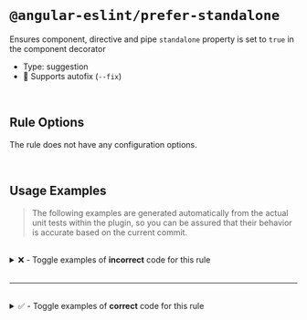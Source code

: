 <!--

  DO NOT EDIT.

  This markdown file was autogenerated using a mixture of the following files as the source of truth for its data:
  - ../../src/rules/prefer-standalone.ts
  - ../../tests/rules/prefer-standalone/cases.ts

  In order to update this file, it is therefore those files which need to be updated, as well as potentially the generator script:
  - ../../../../tools/scripts/generate-rule-docs.ts

-->

<br>

# `@angular-eslint/prefer-standalone`

Ensures component, directive and pipe `standalone` property is set to `true` in the component decorator

- Type: suggestion
- 🔧 Supports autofix (`--fix`)

<br>

## Rule Options

The rule does not have any configuration options.

<br>

## Usage Examples

> The following examples are generated automatically from the actual unit tests within the plugin, so you can be assured that their behavior is accurate based on the current commit.

<br>

<details>
<summary>❌ - Toggle examples of <strong>incorrect</strong> code for this rule</summary>

<br>

#### Default Config

```json
{
  "rules": {
    "@angular-eslint/prefer-standalone": [
      "error"
    ]
  }
}
```

<br>

#### ❌ Invalid Code

```ts
@Component({ standalone: false })
~~~~~~~~~~~~~~~~~~~~~~~~~~~~~~~~~
class Test {}
```

<br>

---

<br>

#### Default Config

```json
{
  "rules": {
    "@angular-eslint/prefer-standalone": [
      "error"
    ]
  }
}
```

<br>

#### ❌ Invalid Code

```ts
@Component({
~~~~~~~~~~~~
standalone: false,
~~~~~~~~~~~~~~~~~~
template: '<div></div>'
~~~~~~~~~~~~~~~~~~~~~~~
})
~~
class Test {}
```

<br>

---

<br>

#### Default Config

```json
{
  "rules": {
    "@angular-eslint/prefer-standalone": [
      "error"
    ]
  }
}
```

<br>

#### ❌ Invalid Code

```ts
@Directive({ standalone: false })
~~~~~~~~~~~~~~~~~~~~~~~~~~~~~~~~~
class Test {}
```

<br>

---

<br>

#### Default Config

```json
{
  "rules": {
    "@angular-eslint/prefer-standalone": [
      "error"
    ]
  }
}
```

<br>

#### ❌ Invalid Code

```ts
@Directive({
~~~~~~~~~~~~
  standalone: false,
  ~~~~~~~~~~~~~~~~~~
  selector: 'x-selector'
  ~~~~~~~~~~~~~~~~~~~~~~
})
~~
class Test {}
```

<br>

---

<br>

#### Default Config

```json
{
  "rules": {
    "@angular-eslint/prefer-standalone": [
      "error"
    ]
  }
}
```

<br>

#### ❌ Invalid Code

```ts
@Pipe({ standalone: false })
~~~~~~~~~~~~~~~~~~~~~~~~~~~~
class Test {}
```

<br>

---

<br>

#### Default Config

```json
{
  "rules": {
    "@angular-eslint/prefer-standalone": [
      "error"
    ]
  }
}
```

<br>

#### ❌ Invalid Code

```ts
@Pipe({
~~~~~~~
  standalone: false,
  ~~~~~~~~~~~~~~~~~~
  name: 'pipe-name'
  ~~~~~~~~~~~~~~~~~
})
~~
class Test {}
```

</details>

<br>

---

<br>

<details>
<summary>✅ - Toggle examples of <strong>correct</strong> code for this rule</summary>

<br>

#### Default Config

```json
{
  "rules": {
    "@angular-eslint/prefer-standalone": [
      "error"
    ]
  }
}
```

<br>

#### ✅ Valid Code

```ts
@Component({})
class Test {}
```

<br>

---

<br>

#### Default Config

```json
{
  "rules": {
    "@angular-eslint/prefer-standalone": [
      "error"
    ]
  }
}
```

<br>

#### ✅ Valid Code

```ts
@Component({
  standalone: true,
})
class Test {}
```

<br>

---

<br>

#### Default Config

```json
{
  "rules": {
    "@angular-eslint/prefer-standalone": [
      "error"
    ]
  }
}
```

<br>

#### ✅ Valid Code

```ts
@Component({
  selector: 'test-selector'
})
class Test {}
```

<br>

---

<br>

#### Default Config

```json
{
  "rules": {
    "@angular-eslint/prefer-standalone": [
      "error"
    ]
  }
}
```

<br>

#### ✅ Valid Code

```ts
@Component({
  standalone: true,
  selector: 'test-selector'
})
class Test {}
```

<br>

---

<br>

#### Default Config

```json
{
  "rules": {
    "@angular-eslint/prefer-standalone": [
      "error"
    ]
  }
}
```

<br>

#### ✅ Valid Code

```ts
@Component({
  selector: 'test-selector',
  template: '<div></div>',
  styleUrls: ['./test.css']
})
class Test {}
```

<br>

---

<br>

#### Default Config

```json
{
  "rules": {
    "@angular-eslint/prefer-standalone": [
      "error"
    ]
  }
}
```

<br>

#### ✅ Valid Code

```ts
@Component({
  selector: 'test-selector',
  standalone: true,
  template: '<div></div>',
  styleUrls: ['./test.css']
})
class Test {}
```

<br>

---

<br>

#### Default Config

```json
{
  "rules": {
    "@angular-eslint/prefer-standalone": [
      "error"
    ]
  }
}
```

<br>

#### ✅ Valid Code

```ts
@Directive({})
class Test {}
```

<br>

---

<br>

#### Default Config

```json
{
  "rules": {
    "@angular-eslint/prefer-standalone": [
      "error"
    ]
  }
}
```

<br>

#### ✅ Valid Code

```ts
@Directive({
  standalone: true,
})
class Test {}
```

<br>

---

<br>

#### Default Config

```json
{
  "rules": {
    "@angular-eslint/prefer-standalone": [
      "error"
    ]
  }
}
```

<br>

#### ✅ Valid Code

```ts
@Directive({
  selector: 'test-selector'
})
class Test {}
```

<br>

---

<br>

#### Default Config

```json
{
  "rules": {
    "@angular-eslint/prefer-standalone": [
      "error"
    ]
  }
}
```

<br>

#### ✅ Valid Code

```ts
@Directive({
  standalone: true,
  selector: 'test-selector'
})
class Test {}
```

<br>

---

<br>

#### Default Config

```json
{
  "rules": {
    "@angular-eslint/prefer-standalone": [
      "error"
    ]
  }
}
```

<br>

#### ✅ Valid Code

```ts
@Directive({
  selector: 'test-selector',
  providers: []
})
class Test {}
```

<br>

---

<br>

#### Default Config

```json
{
  "rules": {
    "@angular-eslint/prefer-standalone": [
      "error"
    ]
  }
}
```

<br>

#### ✅ Valid Code

```ts
@Directive({
  selector: 'test-selector',
  standalone: true,
  providers: []
})
class Test {}
```

<br>

---

<br>

#### Default Config

```json
{
  "rules": {
    "@angular-eslint/prefer-standalone": [
      "error"
    ]
  }
}
```

<br>

#### ✅ Valid Code

```ts
@Directive()
abstract class Test {}
```

<br>

---

<br>

#### Default Config

```json
{
  "rules": {
    "@angular-eslint/prefer-standalone": [
      "error"
    ]
  }
}
```

<br>

#### ✅ Valid Code

```ts
@Pipe({})
class Test {}
```

<br>

---

<br>

#### Default Config

```json
{
  "rules": {
    "@angular-eslint/prefer-standalone": [
      "error"
    ]
  }
}
```

<br>

#### ✅ Valid Code

```ts
@Pipe({
  standalone: true,
})
class Test {}
```

<br>

---

<br>

#### Default Config

```json
{
  "rules": {
    "@angular-eslint/prefer-standalone": [
      "error"
    ]
  }
}
```

<br>

#### ✅ Valid Code

```ts
@Pipe({
  name: 'test-pipe'
})
class Test {}
```

<br>

---

<br>

#### Default Config

```json
{
  "rules": {
    "@angular-eslint/prefer-standalone": [
      "error"
    ]
  }
}
```

<br>

#### ✅ Valid Code

```ts
@Pipe({
  standalone: true,
  name: 'test-pipe'
})
class Test {}
```

<br>

---

<br>

#### Default Config

```json
{
  "rules": {
    "@angular-eslint/prefer-standalone": [
      "error"
    ]
  }
}
```

<br>

#### ✅ Valid Code

```ts
@Pipe({
  name: 'my-pipe',
  pure: true
})
class Test {}
```

<br>

---

<br>

#### Default Config

```json
{
  "rules": {
    "@angular-eslint/prefer-standalone": [
      "error"
    ]
  }
}
```

<br>

#### ✅ Valid Code

```ts
@Pipe({
  name: 'my-pipe',
  standalone: true,
  pure: true
})
class Test {}
```

</details>

<br>

